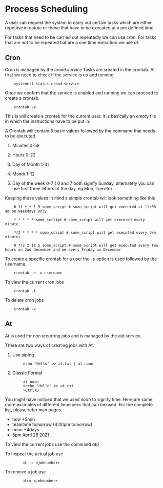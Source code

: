 # Process Scheduling

A user can request the system to carry out certain tasks which are either repetitve in nature or those that have to be executed at a pre defined time.

For tasks that need to be carried out repeatedly we can use *cron.* For tasks that are not to be repeated but are a one time execution we use *at.*



## Cron 

Cron is managed by the _crond.service_ Tasks are created in the crontab. At first we need to check if the service is up and running.

		systemctl status crond.service


Once we confirm that the service is enabled and running we can proceed to create a crontab.

		crontab -e

This is will create a crontab for the current user. It is basically an empty file in which the instructions have to be put in. 

A Crontab will contain 5 basic values followed by the command that needs to be executed.

1. Minutes 0-59

2. Hours 0-23

3. Day of Month 1-31

4. Month 1-12

5. Day of the week 0-7 ( 0 and 7 both signify Sunday, alternately you can use first three letters of the day, eg Mon, Tue etc)


Keeping these values in mind a simple crontab will look something like this 

		0 11 * * 1-5 some_script # some_script will get executed at 11:00 am on weekdays only

		* * * * * some_scrtipt # some_script will get executed every minute

		*/2 * * * * some_script # some_script will get executed every two minutes

		0 */2 2 12 5 some_script # some_script will get executed every two hours on 2nd december and on every Friday in December


To create a specific crontab for a user the *-u* option is used followed by the username.

		crontab -e -u username


To view the current cron jobs

		crontab -l

To delete cron jobs

		crontab -x

## At

At is used for non recurring jobs and is managed by the atd.service. 

There are two ways of creating jobs with At.

1. Use piping 

			echo "Hello" >> at.txt | at noon

2. Classic Format
			
			at noon
			>echo "Hello" >> at.txt
			>Ctrl+D
			
You might have noticed that we used noon to signify time. Here are some more examples of different timespecs that can be used. For the complete list, please refer man pages.

- now +5min
- teamtime tomorrow (4:00pm tomorrow)
- noon +4days
- 5pm April 28 2021

To view the current jobs use the command *atq*

To inspect the actual job use
	
			at -c <jobnumber>

To remove a job use 

			atrm <jobnumber>
